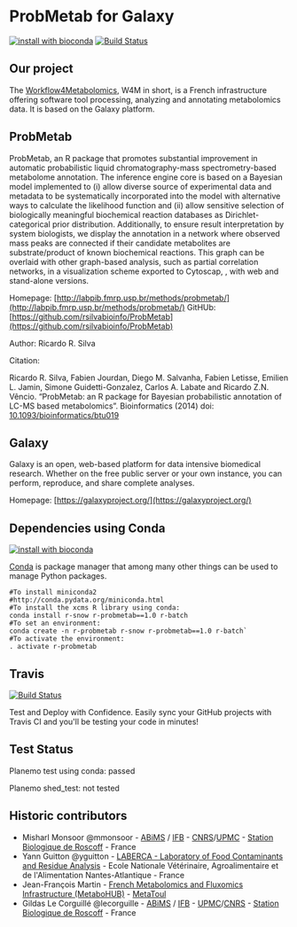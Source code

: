 ProbMetab for Galaxy
====================

[![install with bioconda](https://img.shields.io/badge/install%20with-bioconda-brightgreen.svg?style=flat)](http://bioconda.github.io/recipes/r-probmetab/README.html) [![Build Status](https://travis-ci.org/workflow4metabolomics/probmetab.svg?branch=master)](https://travis-ci.org/workflow4metabolomics/probmetab)

Our project
-----------
The [Workflow4Metabolomics](http://workflow4metabolomics.org), W4M in short, is a French infrastructure offering software tool processing, analyzing and annotating metabolomics data. It is based on the Galaxy platform.


ProbMetab
---------
ProbMetab, an R package that promotes substantial improvement in automatic probabilistic liquid chromatography-mass spectrometry-based metabolome annotation. The inference engine core is based on a Bayesian model implemented to (i) allow diverse source of experimental data and metadata to be systematically incorporated into the model with alternative ways to calculate the likelihood function and (ii) allow sensitive selection of biologically meaningful biochemical reaction databases as Dirichlet-categorical prior distribution. Additionally, to ensure result interpretation by system biologists, we display the annotation in a network where observed mass peaks are connected if their candidate metabolites are substrate/product of known biochemical reactions. This graph can be overlaid with other graph-based analysis, such as partial correlation networks, in a visualization scheme exported to Cytoscap, , with web and stand-alone versions.

Homepage: [http://labpib.fmrp.usp.br/methods/probmetab/](http://labpib.fmrp.usp.br/methods/probmetab/)
GitHUb: [https://github.com/rsilvabioinfo/ProbMetab](https://github.com/rsilvabioinfo/ProbMetab)

Author: Ricardo R. Silva

Citation:

Ricardo R. Silva, Fabien Jourdan, Diego M. Salvanha, Fabien Letisse, Emilien L. Jamin, Simone Guidetti-Gonzalez, Carlos A. Labate and Ricardo Z.N. Vêncio. “ProbMetab: an R package for Bayesian probabilistic annotation of LC-MS based metabolomics”. Bioinformatics (2014) doi: [10.1093/bioinformatics/btu019](http://bioinformatics.oxfordjournals.org/content/30/9/1336)



Galaxy
------
Galaxy is an open, web-based platform for data intensive biomedical research. Whether on the free public server or your own instance, you can perform, reproduce, and share complete analyses. 

Homepage: [https://galaxyproject.org/](https://galaxyproject.org/)


Dependencies using Conda
------------------------
[![install with bioconda](https://img.shields.io/badge/install%20with-bioconda-brightgreen.svg?style=flat)](http://bioconda.github.io/recipes/r-probmetab/README.html)

[Conda](http://conda.pydata.org/) is package manager that among many other things can be used to manage Python packages.


```
#To install miniconda2
#http://conda.pydata.org/miniconda.html
#To install the xcms R library using conda:
conda install r-snow r-probmetab==1.0 r-batch
#To set an environment:
conda create -n r-probmetab r-snow r-probmetab==1.0 r-batch`
#To activate the environment:
. activate r-probmetab
```

Travis
------
[![Build Status](https://travis-ci.org/workflow4metabolomics/probmetab.svg?branch=master)](https://travis-ci.org/workflow4metabolomics/probmetab)

Test and Deploy with Confidence. Easily sync your GitHub projects with Travis CI and you'll be testing your code in minutes!

Test Status
-----------

Planemo test using conda: passed

Planemo shed_test: not tested


Historic contributors
---------------------
 - Misharl Monsoor @mmonsoor - [ABiMS](http://abims.sb-roscoff.fr/) / [IFB](http://www.france-bioinformatique.fr/) - [CNRS](www.cnrs.fr)/[UPMC](www.upmc.fr) - [Station Biologique de Roscoff](http://www.sb-roscoff.fr/) - France
 - Yann Guitton @yguitton - [LABERCA - Laboratory of Food Contaminants and Residue Analysis](http://www.laberca.org/) - Ecole Nationale Vétérinaire, Agroalimentaire et de l'Alimentation Nantes-Atlantique - France
 - Jean-François Martin - [French Metabolomics and Fluxomics Infrastructure (MetaboHUB)](http://www.metabohub.fr/en) - [MetaToul](http://www.metatoul.fr/)
 - Gildas Le Corguillé @lecorguille - [ABiMS](http://abims.sb-roscoff.fr/) / [IFB](http://www.france-bioinformatique.fr/) - [UPMC](www.upmc.fr)/[CNRS](www.cnrs.fr) - [Station Biologique de Roscoff](http://www.sb-roscoff.fr/) - France

